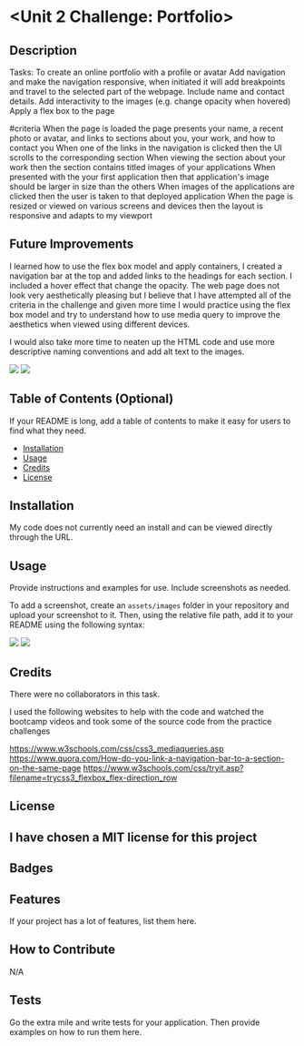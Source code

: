 # <Unit 2 Challenge: Portfolio>

## Description

Tasks:
To create an online portfolio with a profile or avatar
Add navigation and make the navigation responsive, when initiated it will add breakpoints and travel to the selected part of the webpage.
Include name and contact details.
Add interactivity to the images (e.g. change opacity when hovered)
Apply a flex box to the page

#criteria
    When the page is loaded the page presents your name, a recent photo or avatar, and links to sections about you, your work, and how to contact you
    When one of the links in the navigation is clicked then the UI scrolls to the corresponding section
    When viewing the section about your work then the section contains titled images of your applications
    When presented with the your first application then that application's image should be larger in size than the others
    When images of the applications are clicked then the user is taken to that deployed application
    When the page is resized or viewed on various screens and devices then the layout is responsive and adapts to my viewport

## Future Improvements

I learned how to use the flex box model and apply containers, I created a navigation bar at the top and added links to the headings for each section. I included a hover effect that change the opacity. The web page does not look very aesthetically pleasing but I believe that I have attempted all of the criteria in the challenge and given more time I would practice using the flex box model and try to understand how to use media query to improve the aesthetics when viewed using different devices.

I would also take more time to neaten up the HTML code and use more descriptive naming conventions and add alt text to the images.

![](images/github/portfolio-01.png)
![](images/github/portfolio-02.png)

## Table of Contents (Optional)

If your README is long, add a table of contents to make it easy for users to find what they need.

- [Installation](#installation)
- [Usage](#usage)
- [Credits](#credits)
- [License](#license)

## Installation

My code does not currently need an install and can be viewed directly through the URL.

## Usage

Provide instructions and examples for use. Include screenshots as needed.

To add a screenshot, create an `assets/images` folder in your repository and upload your screenshot to it. Then, using the relative file path, add it to your README using the following syntax:

![](images/github/portfolio-01.png)
![](images/github/portfolio-02.png)

## Credits

There were no collaborators in this task.

I used the following websites to help with the code and watched the bootcamp videos and took some of the source code from the practice challenges

 https://www.w3schools.com/css/css3_mediaqueries.asp
 https://www.quora.com/How-do-you-link-a-navigation-bar-to-a-section-on-the-same-page
 https://www.w3schools.com/css/tryit.asp?filename=trycss3_flexbox_flex-direction_row
 


## License

I have chosen a MIT license for this project
---

## Badges

## Features

If your project has a lot of features, list them here.

## How to Contribute

N/A

## Tests

Go the extra mile and write tests for your application. Then provide examples on how to run them here.
